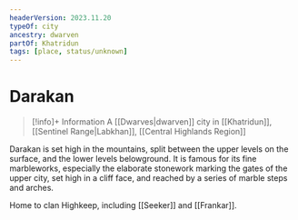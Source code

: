 ```yaml
---
headerVersion: 2023.11.20
typeOf: city
ancestry: dwarven
partOf: Khatridun
tags: [place, status/unknown]
---
```

# Darakan
>[!info]+ Information
> A [[Dwarves|dwarven]] city in [[Khatridun]], [[Sentinel Range|Labkhan]], [[Central Highlands Region]]

Darakan is set high in the mountains, split between the upper levels on the surface, and the lower levels belowground. It is famous for its fine marbleworks, especially the elaborate stonework marking the gates of the upper city, set high in a cliff face, and reached by a series of marble steps and arches. 

Home to clan Highkeep, including [[Seeker]] and [[Frankar]].